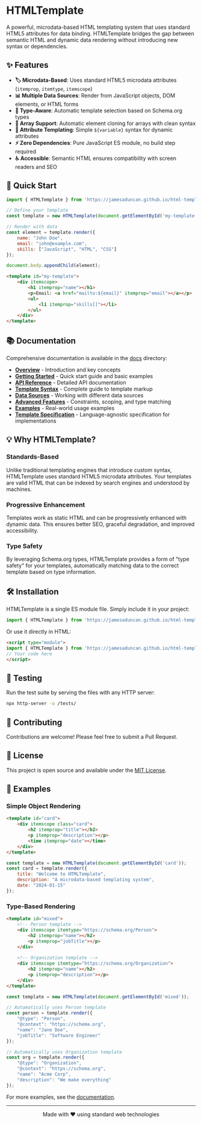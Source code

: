 # HTMLTemplate

A powerful, microdata-based HTML templating system that uses standard HTML5 attributes for data binding. HTMLTemplate bridges the gap between semantic HTML and dynamic data rendering without introducing new syntax or dependencies.

## ✨ Features

- **🏷️ Microdata-Based**: Uses standard HTML5 microdata attributes (`itemprop`, `itemtype`, `itemscope`)
- **📊 Multiple Data Sources**: Render from JavaScript objects, DOM elements, or HTML forms
- **🎯 Type-Aware**: Automatic template selection based on Schema.org types
- **🔄 Array Support**: Automatic element cloning for arrays with clean syntax
- **🎨 Attribute Templating**: Simple `${variable}` syntax for dynamic attributes
- **⚡ Zero Dependencies**: Pure JavaScript ES module, no build step required
- **♿ Accessible**: Semantic HTML ensures compatibility with screen readers and SEO

## 🚀 Quick Start

```javascript
import { HTMLTemplate } from 'https://jamesaduncan.github.io/html-template/index.mjs';

// Define your template
const template = new HTMLTemplate(document.getElementById('my-template'));

// Render with data
const element = template.render({
    name: "John Doe",
    email: "john@example.com",
    skills: ["JavaScript", "HTML", "CSS"]
});

document.body.appendChild(element);
```

```html
<template id="my-template">
    <div itemscope>
        <h1 itemprop="name"></h1>
        <p>Email: <a href="mailto:${email}" itemprop="email"></a></p>
        <ul>
            <li itemprop="skills[]"></li>
        </ul>
    </div>
</template>
```

## 📚 Documentation

Comprehensive documentation is available in the [docs](docs/) directory:

- **[Overview](docs/index.md)** - Introduction and key concepts
- **[Getting Started](docs/getting-started.md)** - Quick start guide and basic examples
- **[API Reference](docs/api-reference.md)** - Detailed API documentation
- **[Template Syntax](docs/template-syntax.md)** - Complete guide to template markup
- **[Data Sources](docs/data-sources.md)** - Working with different data sources
- **[Advanced Features](docs/advanced-features.md)** - Constraints, scoping, and type matching
- **[Examples](docs/examples.md)** - Real-world usage examples
- **[Template Specification](docs/TEMPLATE-SPECIFICATION.md)** - Language-agnostic specification for implementations

## 💡 Why HTMLTemplate?

### Standards-Based
Unlike traditional templating engines that introduce custom syntax, HTMLTemplate uses standard HTML5 microdata attributes. Your templates are valid HTML that can be indexed by search engines and understood by machines.

### Progressive Enhancement
Templates work as static HTML and can be progressively enhanced with dynamic data. This ensures better SEO, graceful degradation, and improved accessibility.

### Type Safety
By leveraging Schema.org types, HTMLTemplate provides a form of "type safety" for your templates, automatically matching data to the correct template based on type information.

## 🛠️ Installation

HTMLTemplate is a single ES module file. Simply include it in your project:

```javascript
import { HTMLTemplate } from 'https://jamesaduncan.github.io/html-template/index.mjs';
```

Or use it directly in HTML:

```html
<script type="module">
import { HTMLTemplate } from 'https://jamesaduncan.github.io/html-template/index.mjs';
// Your code here
</script>
```

## 🧪 Testing

Run the test suite by serving the files with any HTTP server:

```bash
npx http-server -o /tests/
```

## 🤝 Contributing

Contributions are welcome! Please feel free to submit a Pull Request.

## 📄 License

This project is open source and available under the [MIT License](LICENSE).

## 🌟 Examples

### Simple Object Rendering

```html
<template id="card">
    <div itemscope class="card">
        <h2 itemprop="title"></h2>
        <p itemprop="description"></p>
        <time itemprop="date"></time>
    </div>
</template>
```

```javascript
const template = new HTMLTemplate(document.getElementById('card'));
const card = template.render({
    title: "Welcome to HTMLTemplate",
    description: "A microdata-based templating system",
    date: "2024-01-15"
});
```

### Type-Based Rendering

```html
<template id="mixed">
    <!-- Person template -->
    <div itemscope itemtype="https://schema.org/Person">
        <h2 itemprop="name"></h2>
        <p itemprop="jobTitle"></p>
    </div>
    
    <!-- Organization template -->
    <div itemscope itemtype="https://schema.org/Organization">
        <h2 itemprop="name"></h2>
        <p itemprop="description"></p>
    </div>
</template>
```

```javascript
const template = new HTMLTemplate(document.getElementById('mixed'));

// Automatically uses Person template
const person = template.render({
    "@type": "Person",
    "@context": "https://schema.org",
    "name": "Jane Doe",
    "jobTitle": "Software Engineer"
});

// Automatically uses Organization template  
const org = template.render({
    "@type": "Organization",
    "@context": "https://schema.org",
    "name": "Acme Corp",
    "description": "We make everything"
});
```

For more examples, see the [documentation](docs/examples.md).

---

<p align="center">Made with ❤️ using standard web technologies</p>